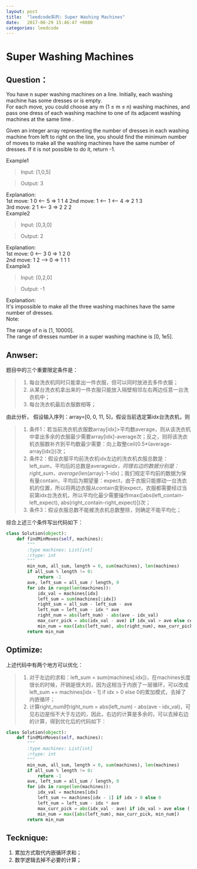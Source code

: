 ```yaml
---
layout: post
title:  "leedcode系列: Super Washing Machines"
date:   2017-06-29 15:46:47 +0800
categories: leedcode
---
```




# Super Washing Machines

## Question：
You have n super washing machines on a line. Initially, each washing machine has some dresses or is empty.<br/>
For each move, you could choose any m (1 ≤ m ≤ n) washing machines, and pass one dress of each washing machine to one of its adjacent washing machines at the same time .<br/>

Given an integer array representing the number of dresses in each washing machine from left to right on the line, you should find the minimum number of moves to make all the washing machines have the same number of dresses. If it is not possible to do it, return -1.<br/>

Example1

> Input: [1,0,5]

> Output: 3

Explanation: <br/>
1st move:    1     0 <-- 5    =>    1     1     4
2nd move:    1 <-- 1 <-- 4    =>    2     1     3    
3rd move:    2     1 <-- 3    =>    2     2     2   
Example2

> Input: [0,3,0]

> Output: 2

Explanation: <br/>
1st move:    0 <-- 3     0    =>    1     2     0    
2nd move:    1     2 --> 0    =>    1     1     1     
Example3

> Input: [0,2,0]

> Output: -1

Explanation: <br/>
It's impossible to make all the three washing machines have the same number of dresses. <br/>
Note:<br/>

The range of n is [1, 10000].<br/>
The range of dresses number in a super washing machine is [0, 1e5].<br/>

## Anwser:
题目中的三个重要限定条件是：
> 1. 每台洗衣机同时只能拿出一件衣服，但可以同时放进去多件衣服；
> 2. 从某台洗衣机拿出来的一件衣服只能放入隔壁相邻左右两边任意一台洗衣机中；
> 3. 每台洗衣机最后衣服数相等；

由此分析， 假设输入序列：array=[0, 0, 11, 5]，假设当前选定第idx台洗衣机，则
> 1. 条件1：若当前洗衣机衣服数array[idx]>平均数average，则从该洗衣机中拿出多余的衣服最少需要array[idx]-average次；反之，则将该洗衣机衣服数补齐到平均数最少需要：向上取整ceil(0.5*(average-array[idx]))次；
> 2. 条件2：假设衣服平均前洗衣机idx左边的洗衣机衣服总数是：left_sum，平均后的总数是average*idx，同理右边的数据分别是：right_sum、average*(len(array)-1-idx)；我们规定平均前的数据为保有量contain，平均后为期望量：expect，由于衣服只能挪动一台洗衣机的位置，所以将两边衣服从contain变到expect，衣服都需要经过当前第idx台洗衣机，所以平均化最少需要操作max([abs(left_contain-left_expect), abs(right_contain-right_expect)])次；
> 3. 条件3：假设衣服总数不能被洗衣机总数整除，则确定不能平均化；

综合上述三个条件写出代码如下：
```python
class Solution(object):
    def findMinMoves(self, machines):
        """
        :type machines: List[int]
        :rtype: int
        """
        min_num, all_sum, length = 0, sum(machines), len(machines)
        if all_sum % length != 0:
            return -1
        ave, left_sum = all_sum / length, 0
        for idx in range(len(machines)):
            idx_val = machines[idx]
            left_sum = sum(machines[:idx])
            right_sum = all_sum - left_sum - ave
            left_num = left_sum - idx * ave
            right_num = abs(left_num) - abs(ave - idx_val)
            max_curr_pick = abs(idx_val - ave) if idx_val > ave else ceil(0.5*abs(idx_val - ave))
            min_num = max([abs(left_num), abs(right_num), max_curr_pick, min_num])
        return min_num
```

## Optimize:
上述代码中有两个地方可以优化：
> 1. 对于左边的求和：left_sum = sum(machines[:idx])，在machines长度很长的时候，开销是很大的，因为这相当于内嵌了一层循环，可以改成left_sum += machines[idx - 1] if idx > 0 else 0的累加模式，去掉了内嵌循环；
> 2. 计算right_num时right_num = abs(left_num) - abs(ave - idx_val)，可见右边是恒不大于左边的，因此，右边的计算是多余的，可以去掉右边的计算，得到优化后的代码如下：<br/>

```python
class Solution(object):
    def findMinMoves(self, machines):
        """
        :type machines: List[int]
        :rtype: int
        """
        min_num, all_sum, length = 0, sum(machines), len(machines)
        if all_sum % length != 0:
            return -1
        ave, left_sum = all_sum / length, 0
        for idx in range(len(machines)):
            idx_val = machines[idx]
            left_sum += machines[idx - 1] if idx > 0 else 0
            left_num = left_sum - idx * ave
            max_curr_pick = abs(idx_val - ave) if idx_val > ave else ((abs(idx_val - ave)+1)/2)
            min_num = max([abs(left_num), max_curr_pick, min_num])
        return min_num
```

## Tecknique:
1. 累加方式取代内嵌循环求和；
2. 数学逻辑去掉不必要的计算；

